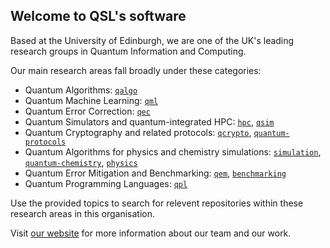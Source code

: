 ## Welcome to QSL's software

Based at the University of Edinburgh, we are one of the UK's leading research groups in Quantum Information and Computing.

Our main research areas fall broadly under these categories:
* Quantum Algorithms: [`qalgo`](https://github.com/orgs/quantumsoftwarelab/repositories?q=topic%3Aqalgo)
* Quantum Machine Learning: [`qml`](https://github.com/orgs/quantumsoftwarelab/repositories?q=topic%3Aqml)
* Quantum Error Correction: [`qec`](https://github.com/orgs/quantumsoftwarelab/repositories?q=topic%3Aqec)
* Quantum Simulators and quantum-integrated HPC: [`hpc`](https://github.com/orgs/quantumsoftwarelab/repositories?q=topic%3Ahpc), [`qsim`](https://github.com/orgs/quantumsoftwarelab/repositories?q=topic%3Aqsim)
* Quantum Cryptography and related protocols: [`qcrypto`](https://github.com/orgs/quantumsoftwarelab/repositories?q=topic%3Aqcrypto), [`quantum-protocols`](https://github.com/orgs/quantumsoftwarelab/repositories?q=topic%3Aquantum-protocols)
* Quantum Algorithms for physics and chemistry simulations: [`simulation`](https://github.com/orgs/quantumsoftwarelab/repositories?q=topic%3Asimulation), [`quantum-chemistry`](https://github.com/orgs/quantumsoftwarelab/repositories?q=topic%3Aquantum-chemistry), [`physics`](https://github.com/orgs/quantumsoftwarelab/repositories?q=topic%3Aphysics)
* Quantum Error Mitigation and Benchmarking: [`qem`](https://github.com/orgs/quantumsoftwarelab/repositories?q=topic%3Aqem), [`benchmarking`](https://github.com/orgs/quantumsoftwarelab/repositories?q=topic%3Abenchmarking)
* Quantum Programming Languages: [`qpl`](https://github.com/orgs/quantumsoftwarelab/repositories?q=topic%3Aqpl)

Use the provided topics to search for relevent repositories within these research areas in this organisation.

Visit [our website](https://www.quantumsoftwarelab.com/) for more information about our team and our work.

